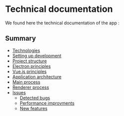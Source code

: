 # Technical documentation

We found here the technical documentation of the app :

## Summary

* [Technologies](techdoc/technologies.html)
* [Setting up development](techdoc/setting-up-development.html)
* [Project structure](techdoc/project-stucture.html)
* [Electron principles](techdoc/electron.html)
* [Vue.js principles]()
* [Application architecture]()
* [Main process]()
* [Renderer process]()
* [Issues](techdoc/issues.html)
  * [Detected bugs](techdoc/issues.html#Bugs)
  * [Performance improvments](techdoc/issues.html#Performances)
  * [New features](techdoc/issues.html#Features)
